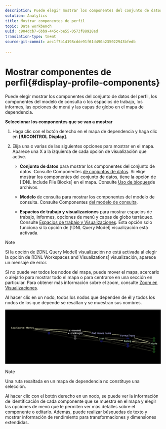 ```yaml
---
description: Puede elegir mostrar los componentes del conjunto de datos del perfil, los componentes del modelo de consulta o los espacios de trabajo, los informes, las opciones de menú y las capas de globo en el mapa de dependencia.
solution: Analytics
title: Mostrar componentes de perfil
topic: Data workbench
uuid: c904dcb7-6bb9-445c-be55-0573f88928ad
translation-type: tm+mt
source-git-commit: aec1f7b14198cdde91f61d490a235022943bfedb

---
```



# Mostrar componentes de perfil{#display-profile-components}

Puede elegir mostrar los componentes del conjunto de datos del perfil, los componentes del modelo de consulta o los espacios de trabajo, los informes, las opciones de menú y las capas de globo en el mapa de dependencia.

**Seleccionar los componentes que se van a mostrar**

1. Haga clic con el botón derecho en el mapa de dependencia y haga clic en **[!UICONTROL Display]**.
1. Elija una o varias de las siguientes opciones para mostrar en el mapa. Aparece una X a la izquierda de cada opción de visualización que active.

   * **Conjunto de datos** para mostrar los componentes del conjunto de datos. Consulte Componentes [de conjuntos de datos](../../../../../home/c-get-started/c-admin-intrf/c-dataset-mgrs/c-dep-maps/c-dataset-comp.md#concept-4afe28ad29d14eca8a5000847254c293). Si elige mostrar los componentes del conjunto de datos, tiene la opción de [!DNL Include File Blocks] en el mapa. Consulte [Uso de bloques](../../../../../home/c-get-started/c-admin-intrf/c-dataset-mgrs/c-dep-maps/c-wkg-file-blocks.md#concept-3652bbabfbd34449a5f842d8aa598efc)de archivos.

   * **Modelo** de consulta para mostrar los componentes del modelo de consulta. Consulte Componentes [del modelo de consulta](../../../../../home/c-get-started/c-admin-intrf/c-dataset-mgrs/c-dep-maps/c-qry-mod-comp.md#concept-32c6dadd32f74179b026c7e96d47710f).

   * **Espacios de trabajo y visualizaciones** para mostrar espacios de trabajo, informes, opciones de menú y capas de globo terráqueo. Consulte [Espacios de trabajo y Visualizaciones](../../../../../home/c-get-started/c-admin-intrf/c-dataset-mgrs/c-dep-maps/c-wksps-vis.md#concept-abbd4fb115ff47f49f879466ce274921). Esta opción solo funciona si la opción de [!DNL Query Model] visualización está activada.

>[!NOTE]
>
>Si la opción de [!DNL Query Model] visualización no está activada al elegir la opción de [!DNL Workspaces and Visualizations] visualización, aparece un mensaje de error.

Si no puede ver todos los nodos del mapa, puede mover el mapa, acercarlo o alejarlo para mostrar todo el mapa o para centrarse en una sección en particular. Para obtener más información sobre el zoom, consulte [Zoom en Visualizaciones](../../../../../home/c-get-started/c-vis/c-zoom-vis.md#concept-7e33670bb5344f78a316f1a84cc20530).

Al hacer clic en un nodo, todos los nodos que dependen de él y todos los nodos de los que depende se resaltan y se muestran sus nombres.

![](assets/vis_DependencyMap_HighlightedPath.png)

>[!NOTE]
>
>Una ruta resaltada en un mapa de dependencia no constituye una selección.

Al hacer clic con el botón derecho en un nodo, se puede ver la información de identificación de cada componente que se muestra en el mapa y elegir las opciones de menú que le permiten ver más detalles sobre el componente o editarlo. Además, puede realizar búsquedas de texto y mostrar información de rendimiento para transformaciones y dimensiones extendidas.
